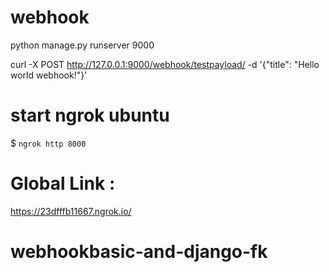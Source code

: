 # webhook

python manage.py runserver 9000

curl -X POST http://127.0.0.1:9000/webhook/testpayload/ -d '{"title": "Hello world webhook!"}'


# start ngrok ubuntu

$ ```ngrok http 8000```

# Global Link :
https://23dfffb11667.ngrok.io/



# webhookbasic-and-django-fk
